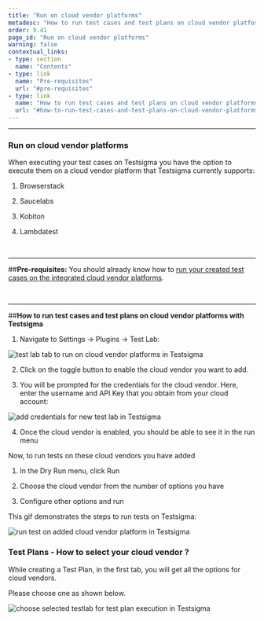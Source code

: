 ```yaml
---
title: "Run on cloud vendor platforms"
metadesc: "How to run test cases and test plans on cloud vendor platforms with Testsigma"
order: 9.41
page_id: "Run on cloud vendor platforms"
warning: false
contextual_links:
- type: section
  name: "Contents" 
- type: link
  name: "Pre-requisites"
  url: "#pre-requisites"
- type: link
  name: "How to run test cases and test plans on cloud vendor platforms with Testsigma"
  url: "#how-to-run-test-cases-and-test-plans-on-cloud-vendor-platforms-with-testsigma"
---
```


---

### Run on cloud vendor platforms

When executing your test cases on Testsigma you have the option to execute them on a cloud vendor platform that Testsigma currently supports:

1. Browserstack
   
2. Saucelabs
   
3. Kobiton
   
4. Lambdatest

&emsp;

---
##**Pre-requisites:**
You should already know how to [run your created test cases on the integrated cloud vendor platforms](https://testsigma.com/docs/runs/adhoc-runs/).

&emsp;

---
##**How to run test cases and test plans on cloud vendor platforms with Testsigma**
1. Navigate to Settings → Plugins → Test Lab:

![test lab tab to run on cloud vendor platforms in Testsigma](https://docs.testsigma.com/images/run-on-cloud-vendor-platforms/test-lab-tab-run-on-cloud-vendor-platforms-testsigma.png)

2. Click on the toggle button to enable the cloud vendor you want to add.

3. You will be prompted for the credentials for the cloud vendor. Here, enter the username and API Key that you obtain from your cloud account:

![add credentials for new test lab in Testsigma](https://docs.testsigma.com/images/run-on-cloud-vendor-platforms/add-credentials-for-new-test-lab-testsigma.png)

4. Once the cloud vendor is enabled, you should be able to see it in the run menu

Now, to run tests on these cloud vendors you have added

1. In the Dry Run menu, click Run
   
2. Choose the cloud vendor from the number of options you have
    
3. Configure other options and run


This gif demonstrates the steps to run tests on Testsigma:

![run test on added cloud vendor platform in Testsigma](https://docs.testsigma.com/images/run-on-cloud-vendor-platforms/runoncloud.gif)

### Test Plans - How to select your cloud vendor ?
While creating a Test Plan, in the first tab, you will get all the options for cloud vendors. 

Please choose one as shown below. 

![choose selected testlab for test plan execution in Testsigma](https://docs.testsigma.com/images/run-on-cloud-vendor-platforms/testplancloudfarm.gif)
